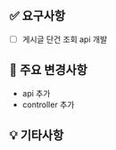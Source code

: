 ## ✅ 요구사항 
- [ ] 게시글 단건 조회 api 개발

## 🚀 주요 변경사항
- api 추가
- controller 추가

## 💡 기타사항
<!-- ex) 이후에 이런걸 할거고 또한 지금은 이러한 이유 때문에 이런걸 작업했다. 의존성, 추후해야할 일 등등-->
